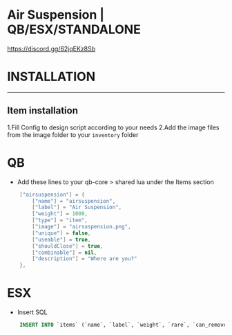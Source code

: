 # Air Suspension | QB/ESX/STANDALONE

https://discord.gg/62jqEKz8Sb


# INSTALLATION


---
## Item installation
 1.Fill Config to design script according to your needs
 2.Add the image files from the image folder to your `inventory` folder

# QB

- Add these lines to your qb-core > shared lua under the Items section
```lua
	["airsuspension"] = {
		["name"] = "airsuspension",                                                        
		["label"] = "Air Suspension",
		["weight"] = 1000,
		["type"] = "item",
		["image"] = "airsuspension.png",
		["unique"] = false,
		["useable"] = true,
		["shouldClose"] = true,
		["combinable"] = nil,
		["description"] = "Where are you?"
    },
```
# ESX

- Insert SQL
``` sql
    INSERT INTO `items` (`name`, `label`, `weight`, `rare`, `can_remove`) VALUES ('airsuspension', 'Air Suspension', 2, 0, 1);
```
